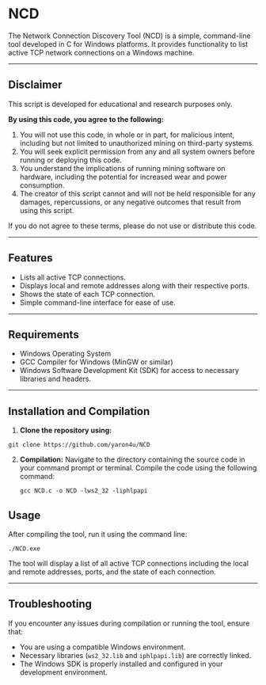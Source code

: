 # NCD

The Network Connection Discovery Tool (NCD) is a simple, command-line tool developed in C for Windows platforms. It provides functionality to list active TCP network connections on a Windows machine.

---
## **Disclaimer**

This script is developed for educational and research purposes only.

**By using this code, you agree to the following:**

1. You will not use this code, in whole or in part, for malicious intent, including but not limited to unauthorized mining on third-party systems.
2. You will seek explicit permission from any and all system owners before running or deploying this code.
3. You understand the implications of running mining software on hardware, including the potential for increased wear and power consumption.
4. The creator of this script cannot and will not be held responsible for any damages, repercussions, or any negative outcomes that result from using this script.

If you do not agree to these terms, please do not use or distribute this code.

---
## Features
- Lists all active TCP connections.
- Displays local and remote addresses along with their respective ports.
- Shows the state of each TCP connection.
- Simple command-line interface for ease of use.

---
## Requirements
- Windows Operating System
- GCC Compiler for Windows (MinGW or similar)
- Windows Software Development Kit (SDK) for access to necessary libraries and headers.

---
## Installation and Compilation
1. **Clone the repository using:**
```
git clone https://github.com/yaron4u/NCD
```
2. **Compilation:**
   Navigate to the directory containing the source code in your command prompt or terminal. Compile the code using the following command:
   ```
   gcc NCD.c -o NCD -lws2_32 -liphlpapi
   ```

## Usage
After compiling the tool, run it using the command line:
```
./NCD.exe
```
The tool will display a list of all active TCP connections including the local and remote addresses, ports, and the state of each connection.

---
## Troubleshooting
If you encounter any issues during compilation or running the tool, ensure that:
- You are using a compatible Windows environment.
- Necessary libraries (`ws2_32.lib` and `iphlpapi.lib`) are correctly linked.
- The Windows SDK is properly installed and configured in your development environment.

